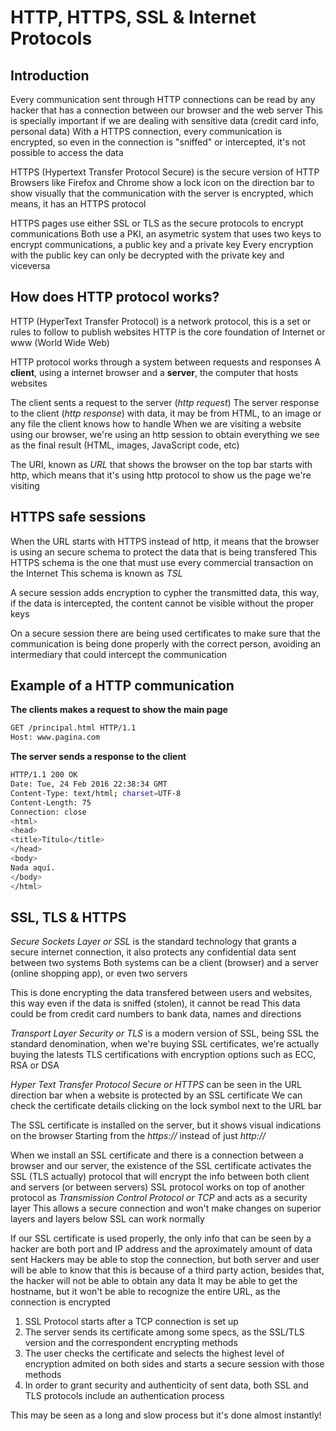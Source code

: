 # HTTP, HTTPS, SSL & Internet Protocols

## Introduction
Every communication sent through HTTP connections can be read by any hacker that has a connection between our browser and the web server
This is specially important if we are dealing with sensitive data (credit card info, personal data)
With a HTTPS connection, every communication is encrypted, so even in the connection is "sniffed" or intercepted, it's not possible to access the data

HTTPS (Hypertext Transfer Protocol Secure) is the secure version of HTTP
Browsers like Firefox and Chrome show a lock icon on the direction bar to show visually that the communication with the server is encrypted, which means, it has an HTTPS protocol

HTTPS pages use either SSL or TLS as the secure protocols to encrypt communications
Both use a PKI, an asymetric system that uses two keys to encrypt communications, a public key and a private key
Every encryption with the public key can only be decrypted with the private key and viceversa

## How does HTTP protocol works?
HTTP (HyperText Transfer Protocol) is a network protocol, this is a set or rules to follow to publish websites
HTTP is the core foundation of Internet or www (World Wide Web)

HTTP protocol works through a system between requests and responses
A **client**, using a internet browser and a **server**, the computer that hosts websites

The client sents a request to the server (*http request*)
The server response to the  client (*http response*) with data, it may be from HTML, to an image or any file the client knows how to handle
When we are visiting a website using our browser, we're using an http session to obtain everything we see as the final result (HTML, images, JavaScript code, etc)

The URI, known as *URL* that shows the browser on the top bar starts with http, which means that it's using http protocol to show us the page we're visiting

## HTTPS safe sessions
When the URL starts with HTTPS instead of http, it means that the browser is using an secure schema to protect the data that is being transfered
This HTTPS schema is the one that must use every commercial transaction on the Internet
This schema is known as *TSL*

A secure session adds encryption to cypher the transmitted data, this way, if the data is intercepted, the content cannot be visible without the proper keys

On a secure session there are being used certificates to make sure that the communication is being done properly with the correct person, avoiding an intermediary that could intercept the communication

## Example of a HTTP communication
**The clients makes a request to show the main page**
```sh
GET /principal.html HTTP/1.1
Host: www.pagina.com 
```

**The server sends a response to the client**
```sh
HTTP/1.1 200 OK
Date: Tue, 24 Feb 2016 22:38:34 GMT
Content-Type: text/html; charset=UTF-8
Content-Length: 75
Connection: close
<html>
<head>
<title>Título</title>
</head>
<body>
Nada aquí.
</body>
</html> 
```

## SSL, TLS & HTTPS
*Secure Sockets Layer or SSL* is the standard technology that grants a secure internet connection, it also protects any confidential data sent between two systems
Both systems can be a client (browser) and a server (online shopping app), or even two servers

This is done encrypting the data transfered between users and websites, this way even if the data is sniffed (stolen), it cannot be read
This data could be from credit card numbers to bank data, names and directions

*Transport Layer Security or TLS* is a modern version of SSL, being SSL the standard denomination, when we're buying SSL certificates, we're actually buying the latests TLS certifications with encryption options such as ECC, RSA or DSA

*Hyper Text Transfer Protocol Secure or HTTPS* can be seen in the URL direction bar when a website is protected by an SSL certificate
We can check the certificate details clicking on the lock symbol next to the URL bar

The SSL certificate is installed on the server, but it shows visual indications on the browser
Starting from the *https://* instead of just *http://*

When we install an SSL certificate and there is a connection between a browser and our server, the existence of the SSL certificate activates the SSL (TLS actually) protocol that will encrypt the info between both client and servers (or between servers)
SSL protocol works on top of another protocol as *Transmission Control Protocol or TCP* and acts as a security layer
This allows a secure connection and won't make changes on superior layers and layers below SSL can work normally

If our SSL certificate is used properly, the only info that can be seen by a hacker are both port and IP address and the aproximately amount of data sent
Hackers may be able to stop the connection, but both server and user will be able to know that this is because of a third party action, besides that, the hacker will not be able to obtain any data
It may be able to get the hostname, but it won't be able to recognize the entire URL, as the connection is encrypted

1. SSL Protocol starts after a TCP connection is set up
2. The server sends its certificate among some specs, as the SSL/TLS version and the correspondent encrypting methods
3. The user checks the certificate and selects the highest level of encryption admited on both sides and starts a secure session with those methods
4. In order to grant security and authenticity of sent data, both SSL and TLS protocols include an authentication process

This may be seen as a long and slow process but it's done almost instantly!
